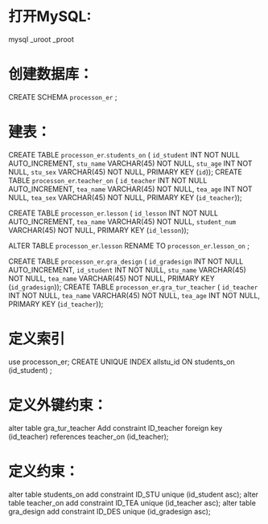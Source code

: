 # 打开MySQL:

mysql _uroot _proot

# 创建数据库：

CREATE SCHEMA `processon_er` ;

# 建表：

CREATE TABLE `processon_er`.`students_on` (
  `id_student` INT NOT NULL AUTO_INCREMENT,
  `stu_name` VARCHAR(45) NOT NULL,
  `stu_age` INT NOT NULL,
  `stu_sex` VARCHAR(45) NOT NULL,
  PRIMARY KEY (`id`));
CREATE TABLE `processon_er`.`teacher_on` (
 `id_teacher` INT NOT NULL AUTO_INCREMENT,
 `tea_name` VARCHAR(45) NOT NULL,
 `tea_age` INT NOT NULL,
 `tea_sex` VARCHAR(45) NOT NULL,
 PRIMARY KEY (`id_teacher`));
 
CREATE TABLE `processon_er`.`lesson` (
 `id_lesson` INT NOT NULL AUTO_INCREMENT,
 `tea_name` VARCHAR(45) NOT NULL,
 `student_num` VARCHAR(45) NOT NULL,
 PRIMARY KEY (`id_lesson`));
 
ALTER TABLE `processon_er`.`lesson` 
RENAME TO  `processon_er`.`lesson_on` ;

CREATE TABLE `processon_er`.`gra_design` (
 `id_gradesign` INT NOT NULL AUTO_INCREMENT,
 `id_student` INT NOT NULL,
 `stu_name` VARCHAR(45) NOT NULL,
 `tea_name` VARCHAR(45) NOT NULL,
PRIMARY KEY (`id_gradesign`));
CREATE TABLE `processon_er`.`gra_tur_teacher` (
 `id_teacher` INT NOT NULL,
 `tea_name` VARCHAR(45) NOT NULL,
 `tea_age` INT NOT NULL,
  PRIMARY KEY (`id_teacher`));

# 定义索引

use processon_er;
CREATE UNIQUE INDEX allstu_id
ON students_on (id_student) ;

# 定义外键约束：

alter table gra_tur_teacher Add constraint ID_teacher 
foreign key (id_teacher) references teacher_on (id_teacher);

# 定义约束：

alter table students_on add constraint ID_STU unique (id_student asc);
alter table teacher_on add constraint ID_TEA unique (id_teacher asc);
alter table gra_design add constraint ID_DES unique (id_gradesign asc);
